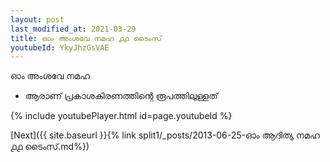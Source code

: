 ```yaml
---
layout: post
last_modified_at: 2021-03-29
title: ഓം അംശവേ നമഹ ൧൧ ടൈംസ്
youtubeId: YkyJhzGsVAE
---
```

 
 
 ഓം അംശവേ നമഹ 
 
 -  ആരാണ് പ്രകാശകിരണത്തിന്റെ രൂപത്തിലുള്ളത് 
 
  
 
  
 
 
 
 
 
 


{% include youtubePlayer.html id=page.youtubeId %}
 
[Next]({{ site.baseurl }}{% link  split1/_posts/2013-06-25-ഓം ആദിത്യ നമഹ ൧൧ ടൈംസ്.md%})
 
